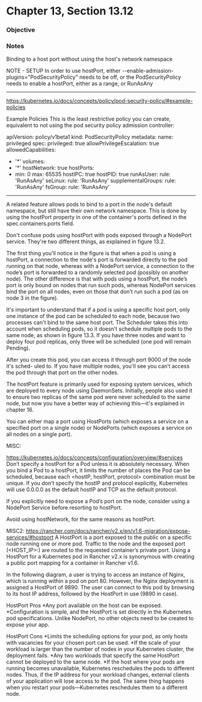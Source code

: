 # Chapter 13, Section 13.12

### Objective

### Notes
Binding to a host port without using the host's network namespace

NOTE - SETUP
In order to use hostPort, either
--enable-admission-plugins="PodSecurityPolicy"
needs to be off, or the PodSecurityPolicy needs to enable a hostPort,
either as a range, or RunAsAny

---

https://kubernetes.io/docs/concepts/policy/pod-security-policy/#example-policies

Example Policies
This is the least restrictive policy you can create, equivalent to not using the pod security policy admission controller:

apiVersion: policy/v1beta1
kind: PodSecurityPolicy
metadata:
  name: privileged
spec:
  privileged: true
  allowPrivilegeEscalation: true
  allowedCapabilities:
  - '*'
  volumes:
  - '*'
  hostNetwork: true
  hostPorts:
  - min: 0
    max: 65535
  hostIPC: true
  hostPID: true
  runAsUser:
    rule: 'RunAsAny'
  seLinux:
    rule: 'RunAsAny'
  supplementalGroups:
    rule: 'RunAsAny'
  fsGroup:
    rule: 'RunAsAny'



---

A related feature allows pods to bind to a port in the node's default namespace, but still have their own network namespace. This is done by using the hostPort property in one of the container's ports defined in the spec.containers.ports field.

Don't confuse pods using hostPort with pods exposed through a NodePort service. They're two different things, as explained in figure 13.2.

The first thing you'll notice in the figure is that when a pod is using a hostPort, a connection to the node's port is forwarded directly to the pod running on that node, whereas with a NodePort service, a connection to the node’s port is forwarded to a randomly selected pod (possibly on another node). The other difference is that with pods using a hostPort, the node’s port is only bound on nodes that run such pods, whereas NodePort services bind the port on all nodes, even on those that don’t run such a pod (as on node 3 in the figure).

It's important to understand that if a pod is using a specific host port, only one instance of the pod can be scheduled to each node, because two processes can't bind to the same host port. The Scheduler takes this into account when scheduling pods, so it doesn’t schedule multiple pods to the same node, as shown in figure 13.3. If you have three nodes and want to deploy four pod replicas, only three will be scheduled (one pod will remain Pending).

After you create this pod, you can access it through port 9000 of the node it's sched- uled to. If you have multiple nodes, you'll see you can’t access the pod through that port on the other nodes.

The hostPort feature is primarily used for exposing system services, which are deployed to every node using DaemonSets. Initially, people also used it to ensure two replicas of the same pod were never scheduled to the same node, but now you have a better way of achieving this—it's explained in chapter 16.

You can either map a port using HostPorts (which exposes a service on a specified port on a single node) or NodePorts (which exposes a service on all nodes on a single port).

MISC:

https://kubernetes.io/docs/concepts/configuration/overview/#services
Don’t specify a hostPort for a Pod unless it is absolutely necessary. When you bind a Pod to a hostPort, it limits the number of places the Pod can be scheduled, because each <hostIP, hostPort, protocol> combination must be unique. If you don’t specify the hostIP and protocol explicitly, Kubernetes will use 0.0.0.0 as the default hostIP and TCP as the default protocol.

If you explicitly need to expose a Pod’s port on the node, consider using a NodePort Service before resorting to hostPort.

Avoid using hostNetwork, for the same reasons as hostPort.

MISC2:
https://rancher.com/docs/rancher/v2.x/en/v1.6-migration/expose-services/#hostport
A HostPort is a port exposed to the public on a specific node running one or more pod. Traffic to the node and the exposed port (<HOST_IP>:<HOSTPORT>) are routed to the requested container’s private port. Using a HostPort for a Kubernetes pod in Rancher v2.x is synonymous with creating a public port mapping for a container in Rancher v1.6.

In the following diagram, a user is trying to access an instance of Nginx, which is running within a pod on port 80. However, the Nginx deployment is assigned a HostPort of 9890. The user can connect to this pod by browsing to its host IP address, followed by the HostPort in use (9890 in case).

HostPort Pros
*Any port available on the host can be exposed.
*Configuration is simple, and the HostPort is set directly in the Kubernetes pod specifications. Unlike NodePort, no other objects need to be created to expose your app.

HostPort Cons
*Limits the scheduling options for your pod, as only hosts with vacancies for your chosen port can be used.
*If the scale of your workload is larger than the number of nodes in your Kubernetes cluster, the deployment fails.
*Any two workloads that specify the same HostPort cannot be deployed to the same node.
*If the host where your pods are running becomes unavailable, Kubernetes reschedules the pods to different nodes. Thus, if the IP address for your workload changes, external clients of your application will lose access to the pod. The same thing happens when you restart your pods—Kubernetes reschedules them to a different node.

